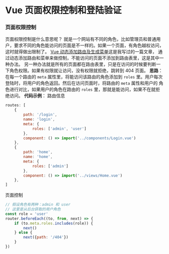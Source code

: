 # Vue 页面权限控制和登陆验证
### 页面权限控制
页面权限控制是什么意思呢？
就是一个网站有不同的角色，比如管理员和普通用户，要求不同的角色能访问的页面是不一样的。如果一个页面，有角色越权访问，这时就得做出限制了。
[Vue 动态添加路由及生成菜单](https://github.com/woai3c/Front-end-articles/blob/master/dynamic-routing.md)这是我写过的一篇文章，
通过动态添加路由和菜单来做控制，不能访问的页面不添加到路由表里，这是其中一种办法。
另一种办法就是所有的页面都在路由表里，只是在访问的时候要判断一下角色权限。如果有权限就让访问，没有权限就拒绝，跳转到 404 页面。
**思路**：
在每一个路由的 `meta` 属性里，将能访问该路由的角色添加到 `roles` 里。用户每次登陆时，将用户的角色返回。然后在访问页面时，将路由的 `meta` 属性和用户的
角色进行对比，如果用户的角色在路由的 `roles` 里，那就是能访问，如果不在就拒绝访问。
**代码示例**：
路由信息
```js
routes: [
    {
        path: '/login',
        name: 'login',
        meta: {
            roles: ['admin', 'user']
        },
        component: () => import('../components/Login.vue')
    },
    {
        path: 'home',
        name: 'home',
        meta: {
            roles: ['admin']
        },
        component: () => import('../views/Home.vue')
    },
]
```
页面控制
```js
// 假设角色有两种：admin 和 user
// 这里是从后台获取的用户角色
const role = 'user'
router.beforeEach((to, from, next) => {
    if (to.meta.roles.includes(role)) {
        next()
    } else {
        next({path: '/404'})
    }
})
```
